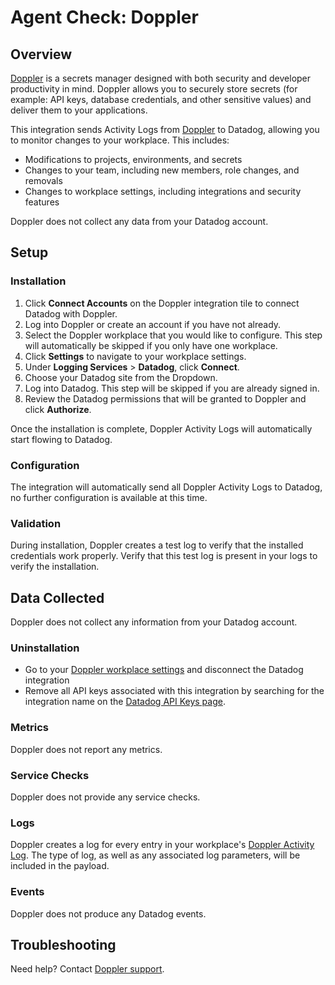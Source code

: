 # Agent Check: Doppler

## Overview

[Doppler][1] is a secrets manager designed with both security and developer productivity in mind.
Doppler allows you to securely store secrets (for example: API keys, database credentials, and other sensitive values) and deliver them to your applications.

This integration sends Activity Logs from [Doppler][1] to Datadog, allowing you to monitor changes to your workplace.
This includes:

- Modifications to projects, environments, and secrets
- Changes to your team, including new members, role changes, and removals
- Changes to workplace settings, including integrations and security features

Doppler does not collect any data from your Datadog account.

## Setup

### Installation

1. Click **Connect Accounts** on the Doppler integration tile to connect Datadog with Doppler.
2. Log into Doppler or create an account if you have not already.
3. Select the Doppler workplace that you would like to configure. This step will automatically be skipped if you only have one workplace.
4. Click **Settings** to navigate to your workplace settings.
5. Under **Logging Services** > **Datadog**, click **Connect**.
6. Choose your Datadog site from the Dropdown.
7. Log into Datadog. This step will be skipped if you are already signed in.
8. Review the Datadog permissions that will be granted to Doppler and click **Authorize**.

Once the installation is complete, Doppler Activity Logs will automatically start flowing to Datadog.

### Configuration

The integration will automatically send all Doppler Activity Logs to Datadog, no further configuration is available at this time.

### Validation

During installation, Doppler creates a test log to verify that the installed credentials work properly. Verify that this test log is present in your logs to verify the installation.

## Data Collected

Doppler does not collect any information from your Datadog account.

### Uninstallation

- Go to your [Doppler workplace settings][4] and disconnect the Datadog integration
- Remove all API keys associated with this integration by searching for the integration name on the [Datadog API Keys page][5].

### Metrics

Doppler does not report any metrics.

### Service Checks

Doppler does not provide any service checks.

### Logs

Doppler creates a log for every entry in your workplace's [Doppler Activity Log][2]. The type of log, as well as any associated log parameters, will be included in the payload.

### Events

Doppler does not produce any Datadog events.

## Troubleshooting

Need help? Contact [Doppler support][3].

[1]: https://www.doppler.com
[2]: https://docs.doppler.com/docs/workplace-logs
[3]: https://support.doppler.com
[4]: https://dashboard.doppler.com/workplace/settings
[5]: https://app.datadoghq.com/organization-settings/api-keys
